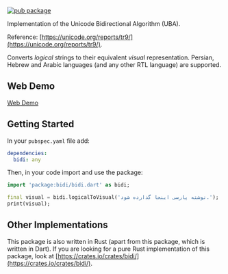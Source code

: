 [![pub package](https://img.shields.io/pub/v/bidi.svg)](https://pub.dartlang.org/packages/bidi)

Implementation of the Unicode Bidirectional Algorithm (UBA).

Reference: [https://unicode.org/reports/tr9/](https://unicode.org/reports/tr9/).

Converts *logical* strings to their equivalent *visual* representation. Persian, Hebrew and Arabic languages (and any other RTL language) are supported.

## Web Demo

[Web Demo](https://bidi.pwa.ir)

## Getting Started

In your `pubspec.yaml` file add:

```yaml
dependencies:
  bidi: any
```

Then, in your code import and use the package:

```dart
import 'package:bidi/bidi.dart' as bidi;

final visual = bidi.logicalToVisual('نوشته پارسی اینجا گذارده شود.');
print(visual);
```

## Other Implementations

This package is also written in Rust (apart from this package, which is written in Dart). If you are looking for a pure Rust implementation of this package, look at [https://crates.io/crates/bidi/](https://crates.io/crates/bidi/).
